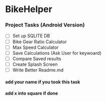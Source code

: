 # BikeHelper
 ### Project Tasks (Android Version)
- [ ] Set up SQLITE DB
- [ ] Bike Gear Ratio Calculator
- [ ] Max Speed Calculator
- [ ] Save Calculations (Ask User for keywoard)
- [ ] Compare Saved results
- [ ] Create Splash Screen
- [ ] Write Better Readme.md

#### add your name if you took this task
#### add x into square if done 
